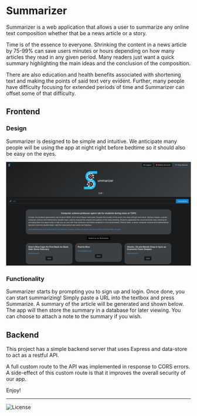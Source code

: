 # Summarizer

Summarizer is a web application that allows a user to summarize any online text composition whether that be a news article or a story.

Time is of the essence to everyone. Shrinking the content in a news article by 75-99% can save users minutes or hours depending on how many articles they read in any given period. Many readers just want a quick summary highlighting the main ideas and the conclusion of the composition.

There are also education and health benefits associated with shortening text and making the points of said text very evident. Further, many people have difficulty focusing for extended periods of time and Summarizer can offset some of that difficulty.

## Frontend

### Design

Summarizer is designed to be simple and intuitive. We anticipate many people will be using the app at night right before bedtime so it should also be easy on the eyes.

<p align="center">
  <img src="logos/screenshot.png">
</p>

### Functionality

Summarizer starts by prompting you to sign up and login. Once done, you can start summarizing! Simply paste a URL into the textbox and press Summarize. A summary of the article will be generated and shown below. The app will then store the summary in a database for later viewing. You can choose to attach a note to the summary if you wish.

## Backend

This project has a simple backend server that uses Express and data-store to act as a restful API.

A full custom route to the API was implemented in response to CORS errors. A side-effect of this custom route is that it improves the overall security of our app.

Enjoy!

---

![License](https://img.shields.io/github/license/adamalston/Summarizer)